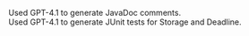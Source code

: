 Used GPT-4.1 to generate JavaDoc comments.\
Used GPT-4.1 to generate JUnit tests for Storage and Deadline.
